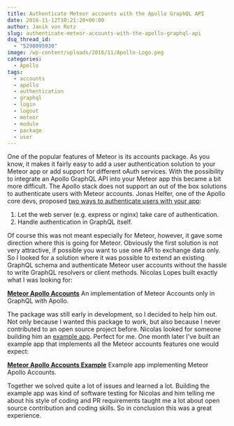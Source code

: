 ```yaml
---
title: Authenticate Meteor accounts with the Apollo GraphQL API
date: 2016-11-12T10:21:20+00:00
author: Janik von Rotz
slug: authenticate-meteor-accounts-with-the-apollo-graphql-api
dsq_thread_id:
  - "5298095930"
image: /wp-content/uploads/2016/11/Apollo-Logo.png
categories:
  - Apollo
tags:
  - accounts
  - apollo
  - authentication
  - graphql
  - login
  - logout
  - meteor
  - module
  - package
  - user
---
```

One of the popular features of Meteor is its accounts package. As you know, it makes it fairly easy to add a user authentication solution to your Meteor app or add support for different oAuth services. With the possibility to integrate an Apollo GraphQL API into your Meteor app this became a bit more difficult. The Apollo stack does not support an out of the box solutions to authenticate users with Meteor accounts. Jonas Helfer, one of the Apollo core devs, proposed [two ways to authenticate users with your app](https://dev-blog.apollodata.com/a-guide-to-authentication-in-graphql-e002a4039d1):
<!--more-->

1. Let the web server (e.g. express or nginx) take care of authentication.
2. Handle authentication in GraphQL itself.

Of course this was not meant especially for Meteor, however, it gave some direction where this is going for Meteor. Obviously the first solution is not very attractive, if possible you want to use one API to exchange data only. So I looked for a solution where it was possible to extend an existing GraphQL schema and authenticate Meteor user accounts without the hassle to write GraphQL resolvers or client methods. Nicolas Lopes built exactly what I was looking for:

**[Meteor Apollo Accounts](https://github.com/nicolaslopezj/meteor-apollo-accounts)**
An implementation of Meteor Accounts only in GraphQL with Apollo.

The package was still early in development, so I decided to help him out. Not only because I wanted this package to work, but also because I never contributed to an open source project before. Nicolas looked for someone building him an [example app](https://github.com/nicolaslopezj/meteor-apollo-accounts/issues/3). Perfect for me. One month later I've built an example app that implements all the Meteor accounts features one would expect:

**[Meteor Apollo Accounts Example](https://github.com/janikvonrotz/meteor-apollo-accounts-example)**
Example app implementing Meteor Apollo Accounts.

Together we solved quite a lot of issues and learned a lot. Building the example app was kind of software testing for Nicolas and him telling me about his style of coding and PR requirements taught me a lot about open source contribution and coding skills. So in conclusion this was a great experience.

